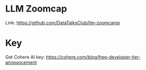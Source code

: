 # LLM Zoomcap
Link: https://github.com/DataTalksClub/llm-zoomcamp

# Key
Get Cohere AI key: https://cohere.com/blog/free-developer-tier-announcement
